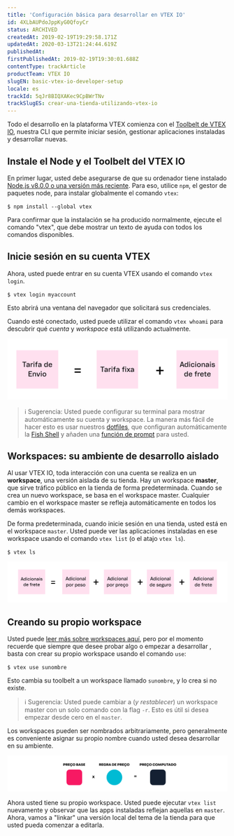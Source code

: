 ```yaml
---
title: 'Configuración básica para desarrollar en VTEX IO'
id: 4XLbAUPdoJppKyG0QfoyCr
status: ARCHIVED
createdAt: 2019-02-19T19:29:58.171Z
updatedAt: 2020-03-13T21:24:44.619Z
publishedAt: 
firstPublishedAt: 2019-02-19T19:30:01.688Z
contentType: trackArticle
productTeam: VTEX IO
slugEN: basic-vtex-io-developer-setup
locale: es
trackId: 5qJr8BIQXAKec9CpBWrTNv
trackSlugES: crear-una-tienda-utilizando-vtex-io
---
```


Todo el desarrollo en la plataforma VTEX comienza con el [Toolbelt de VTEX IO](https://github.com/vtex/toolbelt), nuestra CLI que permite iniciar sesión, gestionar aplicaciones instaladas y desarrollar nuevas.

## Instale el Node y el Toolbelt del VTEX IO

En primer lugar, usted debe asegurarse de que su ordenador tiene instalado [Node.js v8.0.0 o una versión más reciente](https://nodejs.org/en/download/). Para eso, utilice `npm`, el gestor de paquetes node, para instalar globalmente el comando `vtex`:

```
$ npm install --global vtex
```

Para confirmar que la instalación se ha producido normalmente, ejecute el comando "vtex", que debe mostrar un texto de ayuda con todos los comandos disponibles.

## Inicie sesión en su cuenta VTEX

Ahora, usted puede entrar en su cuenta VTEX usando el comando `vtex login`.

```
$ vtex login myaccount
```

Esto abrirá una ventana del navegador que solicitará sus credenciales.

Cuando esté conectado, usted puede utilizar el comando `vtex whoami` para descubrir qué *cuenta* y *workspace* está utilizando actualmente.

![Command Line](https://raw.githubusercontent.com/vtexdocs/help-center-content/refs/heads/main/_1.svg)

>ℹ️ Sugerencia: Usted puede configurar su terminal para mostrar automáticamente su cuenta y workspace. La manera más fácil de hacer esto es usar nuestros [dotfiles](https://github.com/vtex/dotfiles), que configuran automáticamente la [Fish Shell](https://fishshell.com/) y añaden una [función de prompt](https://github.com/vtex/dotfiles/blob/master/fish/functions/fish_prompt.fish) para usted.

## Workspaces: su ambiente de desarrollo aislado

Al usar VTEX IO, toda interacción con una cuenta se realiza en un __workspace__, una versión aislada de su tienda. Hay un workspace __master__, que sirve tráfico público en la tienda de forma predeterminada. Cuando se crea un nuevo workspace, se basa en el workspace master. Cualquier cambio en el workspace master se refleja automáticamente en todos los demás workspaces.

De forma predeterminada, cuando inicie sesión en una tienda, usted está en el workspace `master`. Usted puede ver las aplicaciones instaladas en ese workspace usando el comando `vtex list` (o el atajo `vtex ls`).

```
$ vtex ls
```

![Command Line vtex ls](https://raw.githubusercontent.com/vtexdocs/help-center-content/refs/heads/main/_2.svg)

## Creando su propio workspace

Usted puede [leer más sobre workspaces aquí](https://help.vtex.com/tutorial/workspace-vision-general--56BLo7BI6sCoz6G3N7sYTi), pero por el momento recuerde que siempre que desee probar algo o empezar a desarrollar , basta con crear su propio workspace usando el comando `use`:

```
$ vtex use sunombre
```

Esto cambia su toolbelt a un workspace llamado `sunombre`, y lo crea si no existe.

>ℹ️ Sugerencia: Usted puede cambiar a (*y restablecer*) un workspace master con un solo comando con la flag `-r`. Esto es útil si desea empezar desde cero en el `master`.

Los workspaces pueden ser nombrados arbitrariamente, pero generalmente es conveniente asignar su propio nombre cuando usted desea desarrollar en su ambiente.

![command line workspace](https://raw.githubusercontent.com/vtexdocs/help-center-content/refs/heads/main/_3.svg)

Ahora usted tiene su propio workspace. Usted puede ejecutar `vtex list` nuevamente y observar que las apps instaladas reflejan aquellas en `master`. Ahora, vamos a "linkar" una versión local del tema de la tienda para que usted pueda comenzar a editarla.
